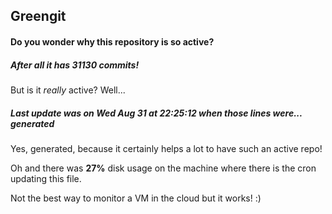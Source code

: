 ## Greengit

#### Do you wonder why this repository is so active?

##### After all it has 31130 commits!

But is it *really* active? Well...

##### Last update was on Wed Aug 31 at 22:25:12 when those lines were... generated

Yes, generated, because it certainly helps a lot to have such an active repo!

Oh and there was **27%** disk usage on the machine
where there is the cron updating this file.

Not the best way to monitor a VM in the cloud but it works! :)
